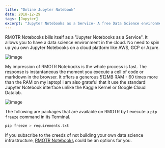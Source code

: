 ```yaml
---
title: "Online Jupyter Notebook"
date: 2018-12-29
tags: [Jupyter]
excerpt: "Jupyter Notebooks as a Service- A free Data Science environment in the cloud."
---
```

RMOTR Notebooks bills itself as a "Jupyter Notebooks as a Service". It allows you
to have a data science environment in the cloud. No need to spin up you own
Jupyter Notebooks on a cloud platform like AWS, GCP or Azure.

![image](https://user-images.githubusercontent.com/15719191/50531263-fa5ed280-0afe-11e9-81a2-bf05c02ea633.png)

My impression of RMOTR Notebooks is the whole process is fast. The response is
instantaneous the moment you execute a cell of code or markdown in the browser.
It offers a generous 512MB RAM - 60 times more than the RAM on my laptop! I am
also grateful that it use the standard Jupyter Notebook interface unlike the
Kaggle Kernel or Google Cloud Datalab. 

![image](https://user-images.githubusercontent.com/15719191/50531577-30eb1c00-0b04-11e9-93f0-cbf7919c2487.png)

The following are packages that are available on RMOTR by I execute a `pip freeze`
command in its Terminal.

```python
pip freeze > requirements.txt
```

<script src="https://gist.github.com/mryap/cdb190c307bfb564ef87da8ff78d502d.js"></script>

If you subscribe to the creeds of not building your own data science infrastructure,
[RMOTR Notebooks](https://nb.rmotr.com/i/AzKtgR) could be an options for you.
